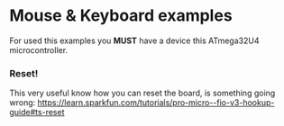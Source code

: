 # Mouse & Keyboard examples   

For used this examples you **MUST** have a device this ATmega32U4 microcontroller.   

### Reset!
This very useful know how you can reset the board, is something going wrong: https://learn.sparkfun.com/tutorials/pro-micro--fio-v3-hookup-guide#ts-reset
